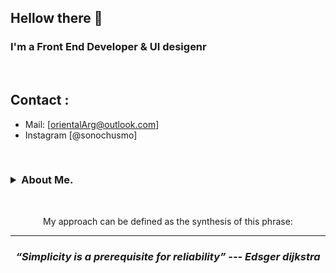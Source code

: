 ## Hellow there 👋

<h3>
I'm a Front End Developer & UI desigenr
</h3>
<br>

## Contact :

- Mail: [orientalArg@outlook.com]
- Instagram [@sonochusmo]

<br>

<h3>
 <details>
  <summary>About Me.</summary>
  <br>
   
    - I'm from Argentina, i've worked assemblig concrete molds for two years. 
       -- I learnt from that experience that hard work pays off.
       
  <br>
  
    - 📚 I love reading, my favorite genre is heroic fantasy.
  
    - ☸  I'm buddhist since eight years ago.
  
    - 💻 I'm a hacking enthusiast, and certified ethical hacker (pentester).
  
    - 🧠 I enjoy studying and learning new things, i always try to be up to date 
    with technology.

  </details>
</h3>
<br>

<p align="center">My approach can be defined as the synthesis of this phrase:</p>
<hr>
<h3 align="center">
   <i><strong>“Simplicity is a prerequisite for reliability” --- Edsger dijkstra</strong></i>
   <br>
   <br>
</h3>	
